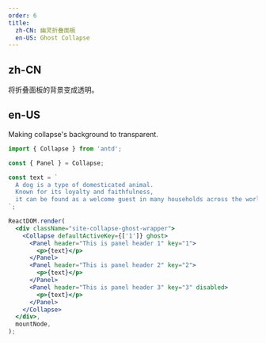 ```yaml
---
order: 6
title:
  zh-CN: 幽灵折叠面板
  en-US: Ghost Collapse
---
```


## zh-CN

将折叠面板的背景变成透明。

## en-US

Making collapse's background to transparent.

```jsx
import { Collapse } from 'antd';

const { Panel } = Collapse;

const text = `
  A dog is a type of domesticated animal.
  Known for its loyalty and faithfulness,
  it can be found as a welcome guest in many households across the world.
`;

ReactDOM.render(
  <div className="site-collapse-ghost-wrapper">
    <Collapse defaultActiveKey={['1']} ghost>
      <Panel header="This is panel header 1" key="1">
        <p>{text}</p>
      </Panel>
      <Panel header="This is panel header 2" key="2">
        <p>{text}</p>
      </Panel>
      <Panel header="This is panel header 3" key="3" disabled>
        <p>{text}</p>
      </Panel>
    </Collapse>
  </div>,
  mountNode,
);
```

<style>
.site-collapse-ghost-wrapper {
  padding: 26px 16px 16px;
  background: #f5f5f5;
}
</style>
